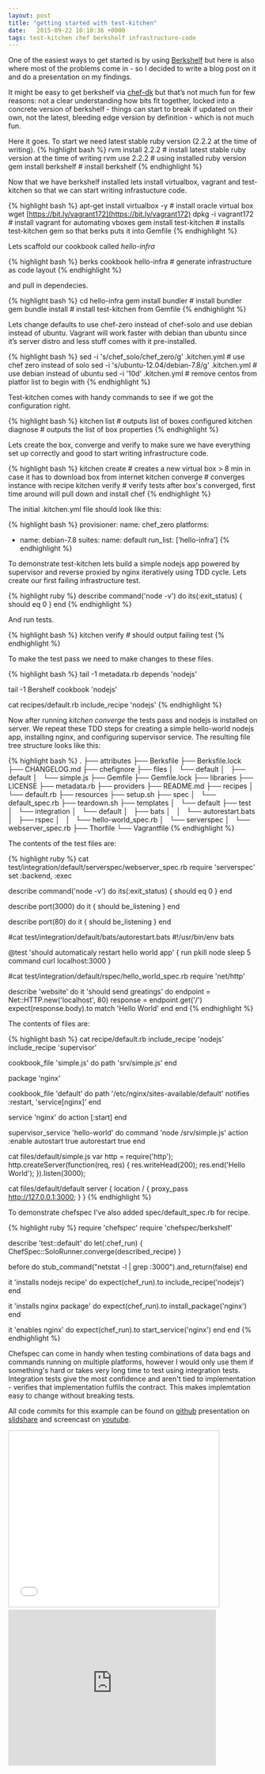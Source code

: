 ```yaml
---
layout: post
title: "getting started with test-kitchen"
date:   2015-09-22 10:10:36 +0000
tags: test-kitchen chef berkshelf infrastructure-code
---
```


One of the easiest ways to get started is by using [Berkshelf](http://berkshelf.com/) but here is also where most of the problems come in - so I decided to write a blog post on it and do a presentation on my findings.

It might be easy to get berkshelf via [chef-dk](https://downloads.chef.io/chef-dk/) but that’s not much fun for few reasons: not a clear understanding how bits fit together, locked into a concrete version of berkshelf - things can start to break if updated on their own, not the latest, bleeding edge version by definition - which is not much fun.

Here it goes. To start we need latest stable ruby version (2.2.2 at the time of writing).
{% highlight bash %}
rvm install 2.2.2 # install latest stable ruby version at the time of writing
rvm use 2.2.2 # using installed ruby version
gem install berkshelf # install berkshelf
{% endhighlight %}

Now that we have berkshelf installed lets install virtualbox, vagrant and test-kitchen so that we can start writing infrastucture code.

{% highlight bash %}
apt-get install virtualbox -y # install oracle virtual box
wget [https://bit.ly/vagrant172](https://bit.ly/vagrant172)
dpkg -i vagrant172 # install vagrant for automating vboxes
gem install test-kitchen # installs test-kitchen gem so that berks puts it into Gemfile
{% endhighlight %}

Lets scaffold our cookbook called _hello-infra_

{% highlight bash %}
berks cookbook hello-infra # generate infrastructure as code layout
{% endhighlight %}

and pull in dependecies.

{% highlight bash %}
cd hello-infra
gem install bundler # install bundler gem
bundle install # install test-kitchen from Gemfile
{% endhighlight %}

Lets change defaults to use chef-zero instead of chef-solo and use debian instead of ubuntu. Vagrant will work faster with debian than ubuntu since it’s server distro and less stuff comes with it pre-installed.

{% highlight bash %}
sed -i 's/chef_solo/chef_zero/g' .kitchen.yml # use chef zero instead of solo
sed -i 's/ubuntu-12.04/debian-7.8/g' .kitchen.yml # use debian instead of ubuntu
sed -i '10d' .kitchen.yml # remove centos from platfor list to begin with
{% endhighlight %}

Test-kitchen comes with handy commands to see if we got the configuration right.

{% highlight bash %}
kitchen list # outputs list of boxes configured
kitchen diagnose # outputs the list of box properties
{% endhighlight %}

Lets create the box, converge and verify to make sure we have everything set up correctly and good to start writing infrastructure code.

{% highlight bash %}
kitchen create # creates a new virtual box > 8 min in case it has to download box from internet
kitchen converge # converges instance with recipe
kitchen verify # verify tests after box's converged, first time around will pull down and install chef
{% endhighlight %}

The initial .kitchen.yml file should look like this:

{% highlight bash %}
provisioner:
name: chef_zero
platforms:
- name: debian-7.8
suites:
name: default
run_list: [‘hello-infra’]
{% endhighlight %}

To demonstrate test-kitchen lets build a simple nodejs app powered by supervisor and reverse proxied by nginx iteratively using TDD cycle. Lets create our first failing infrastructure test.

{% highlight ruby %}
describe command('node -v') do
  its(:exit_status) { should eq 0 }
end
{% endhighlight %}

And run tests.

{% highlight bash %}
kitchen verify # should output failing test
{% endhighlight %}

To make the test pass we need to make changes to these files.

{% highlight bash %}
tail -1 metadata.rb
depends 'nodejs'

tail -1 Bershelf 
cookbook 'nodejs'

cat recipes/default.rb
include_recipe 'nodejs'
{% endhighlight %}

Now after running _kitchen converge_ the tests pass and nodejs is installed on server. We repeat these TDD steps for creating a simple hello-world nodejs app, installing nginx, and configuring supervisor service. The resulting file tree structure looks like this:

{% highlight bash %}
.
├── attributes
├── Berksfile
├── Berksfile.lock
├── CHANGELOG.md
├── chefignore
├── files
│   └── default
│       ├── default
│       └── simple.js
├── Gemfile
├── Gemfile.lock
├── libraries
├── LICENSE
├── metadata.rb
├── providers
├── README.md
├── recipes
│   └── default.rb
├── resources
├── setup.sh
├── spec
│   └── default_spec.rb
├── teardown.sh
├── templates
│   └── default
├── test
│   └── integration
│       └── default
│           ├── bats
│           │   └── autorestart.bats
│           ├── rspec
│           │   └── hello-world_spec.rb
│           └── serverspec
│               └── webserver_spec.rb
├── Thorfile
└── Vagrantfile
{% endhighlight %}

The contents of the test files are:

{% highlight ruby %}
cat test/integration/default/serverspec/webserver_spec.rb
require 'serverspec'
set :backend, :exec

describe command('node -v') do
  its(:exit_status) { should eq 0 }
end

describe port(3000) do
  it { should be_listening }
end

describe port(80) do
  it { should be_listening }
end

#cat test/integration/default/bats/autorestart.bats
#!/usr/bin/env bats

@test 'should automaticaly restart hello world app' {
  run pkill node
    sleep 5
    command curl localhost:3000
}

#cat test/integration/default/rspec/hello_world_spec.rb
require 'net/http'

describe 'website' do
  it 'should send greatings' do
    endpoint = Net::HTTP.new('localhost', 80)
    response = endpoint.get('/')
    expect(response.body).to match 'Hello World'
  end
end
{% endhighlight %}

The contents of files are:

{% highlight bash %}
cat recipe/default.rb
include_recipe 'nodejs'
include_recipe 'supervisor'

cookbook_file 'simple.js' do
  path 'srv/simple.js'
end

package 'nginx'

cookbook_file 'default' do
  path '/etc/nginx/sites-available/default'
  notifies :restart, 'service[nginx]'
end

service 'nginx' do
  action [:start]
end

supervisor_service 'hello-world' do
  command 'node /srv/simple.js'
  action :enable
  autostart true
  autorestart true
end

cat files/default/simple.js
var http = require('http');
http.createServer(function(req, res) {
    res.writeHead(200);
    res.end('Hello World');
    }).listen(3000);

cat files/default/default
server {
  location / {
    proxy_pass http://127.0.0.1:3000;
  }
}
{% endhighlight %}

To demonstrate chefspec I've also added spec/default_spec.rb for recipe.

{% highlight ruby %}
require 'chefspec'
require 'chefspec/berkshelf'

describe 'test::default' do
  let(:chef_run) { ChefSpec::SoloRunner.converge(described_recipe) }

  before do
    stub_command("netstat -l | grep :3000").and_return(false)
  end

  it 'installs nodejs recipe' do
    expect(chef_run).to include_recipe('nodejs')
  end

  it 'installs nginx package' do
    expect(chef_run).to install_package('nginx')
  end

  it 'enables nginx' do
    expect(chef_run).to start_service('nginx')
  end
end
{% endhighlight %}

Chefspec can come in handy when testing combinations of data bags and commands running on multiple platforms, however I would only use them if something's hard or takes very long time to test using integration tests. Integration tests give the most confidence and aren't tied to implementation - verifies that implementation fulfils the contract. This makes implemtation easy to change without breaking tests.

All code commits for this example can be found on [github](https://github.com/uldissturms/test) presentation on [slidshare](http://www.slideshare.net/UldisSturms/testkitchen-keynote) and screencast on [youtube](https://www.youtube.com/watch?v=snZeEDKo9Pc).

<iframe src="//www.slideshare.net/slideshow/embed_code/key/yOFK2KpzSQ6nXf" width="425" height="355" frameborder="0" marginwidth="0" marginheight="0" scrolling="no" style="border:1px solid #CCC; border-width:1px; margin-bottom:5px; max-width: 100%;"> </iframe>

<iframe width="420" height="315" src="https://www.youtube.com/embed/snZeEDKo9Pc" frameborder="0"></iframe>
